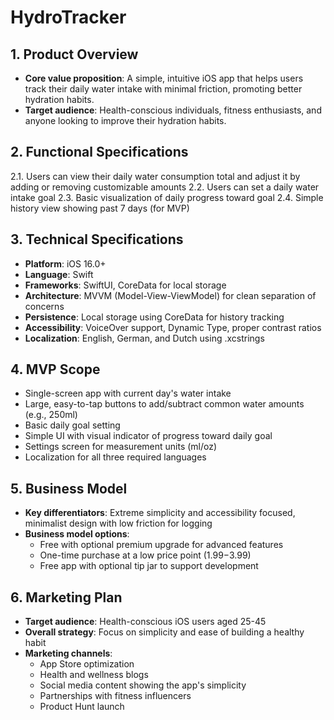 # HydroTracker

## 1. Product Overview
- **Core value proposition**: A simple, intuitive iOS app that helps users track their daily water intake with minimal friction, promoting better hydration habits.
- **Target audience**: Health-conscious individuals, fitness enthusiasts, and anyone looking to improve their hydration habits.

## 2. Functional Specifications
2.1. Users can view their daily water consumption total and adjust it by adding or removing customizable amounts
2.2. Users can set a daily water intake goal
2.3. Basic visualization of daily progress toward goal
2.4. Simple history view showing past 7 days (for MVP)

## 3. Technical Specifications
- **Platform**: iOS 16.0+
- **Language**: Swift
- **Frameworks**: SwiftUI, CoreData for local storage
- **Architecture**: MVVM (Model-View-ViewModel) for clean separation of concerns
- **Persistence**: Local storage using CoreData for history tracking
- **Accessibility**: VoiceOver support, Dynamic Type, proper contrast ratios
- **Localization**: English, German, and Dutch using .xcstrings

## 4. MVP Scope
- Single-screen app with current day's water intake
- Large, easy-to-tap buttons to add/subtract common water amounts (e.g., 250ml)
- Basic daily goal setting
- Simple UI with visual indicator of progress toward daily goal
- Settings screen for measurement units (ml/oz)
- Localization for all three required languages

## 5. Business Model
- **Key differentiators**: Extreme simplicity and accessibility focused, minimalist design with low friction for logging
- **Business model options**:
  - Free with optional premium upgrade for advanced features
  - One-time purchase at a low price point ($1.99-$3.99)
  - Free app with optional tip jar to support development

## 6. Marketing Plan
- **Target audience**: Health-conscious iOS users aged 25-45
- **Overall strategy**: Focus on simplicity and ease of building a healthy habit
- **Marketing channels**:
  - App Store optimization
  - Health and wellness blogs
  - Social media content showing the app's simplicity
  - Partnerships with fitness influencers
  - Product Hunt launch